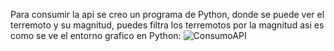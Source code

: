 Para consumir la api se creo un programa de Python, donde se puede ver el terremoto y su magnitud, puedes filtra los terremotos por la magnitud
asi es como se ve el entorno grafico en Python:
![ConsumoAPI](https://github.com/user-attachments/assets/ce0c8131-5a4f-48f8-97e0-6b65407a8eee)
